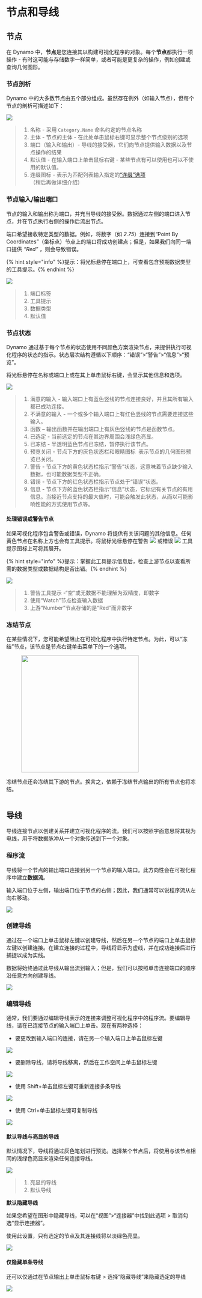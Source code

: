 # 节点和导线

## 节点

在 Dynamo 中，**节点**是您连接其以构建可视化程序的对象。每个**节点**都执行一项操作 - 有时这可能与存储数字一样简单，或者可能是更复杂的操作，例如创建或查询几何图形。

### 节点剖析

Dynamo 中的大多数节点由五个部分组成。虽然存在例外（如输入节点），但每个节点的剖析可描述如下：

![](images/nodesandwires-nodesanatomy.jpg)

> 1. 名称 - 采用 `Category.Name` 命名约定的节点名称
> 2. 主体 - 节点的主体 - 在此处单击鼠标右键可显示整个节点级别的选项
> 3. 端口（输入和输出）- 导线的接受器，它们向节点提供输入数据以及节点操作的结果
> 4. 默认值 - 在输入端口上单击鼠标右键 - 某些节点有可以使用也可以不使用的默认值。
> 5. 连缀图标 - 表示为匹配列表输入指定的[“连缀”选项](../5\_essential\_nodes\_and\_concepts/5-4\_designing-with-lists/1-whats-a-list.md#lacing)（稍后再做详细介绍）

### 节点输入/输出端口

节点的输入和输出称为端口，并充当导线的接受器。数据通过左侧的端口进入节点，并在节点执行右侧的操作后流出节点。

端口希望接收特定类型的数据。例如，将数字（如 _2.75_）连接到“Point By Coordinates”（坐标点）节点上的端口将成功创建点；但是，如果我们向同一端口提供 _“Red”_ ，则会导致错误。

{% hint style="info" %}提示：将光标悬停在端口上，可查看包含预期数据类型的工具提示。{% endhint %}

![](images/nodesandwires-nodesinputandtooltip.jpg)

> 1. 端口标签
> 2. 工具提示
> 3. 数据类型
> 4. 默认值

### 节点状态

Dynamo 通过基于每个节点的状态使用不同颜色方案渲染节点，来提供执行可视化程序的状态的指示。状态层次结构遵循以下顺序：“错误”>“警告”>“信息”>“预览”。

将光标悬停在名称或端口上或在其上单击鼠标右键，会显示其他信息和选项。

![](../.gitbook/assets/nodesandwires-nodestates.png)

> 1. 满意的输入 - 输入端口上有蓝色竖线的节点连接良好，并且其所有输入都已成功连接。
> 2. 不满意的输入 - 一个或多个输入端口上有红色竖线的节点需要连接这些输入。
> 3. 函数 – 输出函数并在输出端口上有灰色竖线的节点是函数节点。
> 4. 已选定 - 当前选定的节点在其边界周围会浅绿色亮显。
> 5. 已冻结 - 半透明蓝色节点已冻结，暂停执行该节点。
> 6. 预览关闭 - 节点下方的灰色状态栏和眼睛图标 <img src="images/nodesandwires-previewoff.jpg" alt="" data-size="line"> 表示节点的几何图形预览已关闭。
> 7. 警告 - 节点下方的黄色状态栏指示“警告”状态，这意味着节点缺少输入数据，也可能数据类型不正确。
> 8. 错误 - 节点下方的红色状态栏指示节点处于“错误”状态。
> 9. 信息 - 节点下方的蓝色状态栏指示“信息”状态，它标记有关节点的有用信息。当接近节点支持的最大值时，可能会触发此状态，从而以可能影响性能的方式使用节点等。

#### 处理错误或警告节点

如果可视化程序包含警告或错误，Dynamo 将提供有关该问题的其他信息。任何黄色节点在名称上方也会有工具提示。将鼠标光标悬停在警告 ![](images/nodesandwires-nodewarningicon.png) 或错误 ![](images/nodesandwires-nodeerroricon.png) 工具提示图标上可将其展开。

{% hint style="info" %}提示：掌握此工具提示信息后，检查上游节点以查看所需的数据类型或数据结构是否出错。{% endhint %}

![](images/nodesandwires-nodeswithwarningtooltip.jpg)

> 1. 警告工具提示 -“空”或无数据不能理解为双精度，即数字
> 2. 使用“Watch”节点检查输入数据
> 3. 上游“Number”节点存储的是“Red”而非数字

### 冻结节点

在某些情况下，您可能希望阻止在可视化程序中执行特定节点。为此，可以“冻结”节点，该节点是节点右键单击菜单下的一个选项。

<figure><img src="../.gitbook/assets/nodes-freezing.png" alt="" width="312"><figcaption></figcaption></figure>

冻结节点还会冻结其下游的节点。换言之，依赖于冻结节点输出的所有节点也将冻结。

<figure><img src="../.gitbook/assets/nodes-freezing-animated.gif" alt=""><figcaption></figcaption></figure>

## 导线

导线连接节点以创建关系并建立可视化程序的流。我们可以按照字面意思将其视为电线，用于将数据脉冲从一个对象传送到下一个对象。

### 程序流 <a href="#program-flow" id="program-flow"></a>

导线将一个节点的输出端口连接到另一个节点的输入端口。此方向性会在可视化程序中建立**数据流**。

输入端口位于左侧，输出端口位于节点的右侧；因此，我们通常可以说程序流从左向右移动。

![](images/nodesandwires-flowofdata.jpg)

### 创建导线 <a href="#creating-wires" id="creating-wires"></a>

通过在一个端口上单击鼠标左键以创建导线，然后在另一个节点的端口上单击鼠标左键以创建连接。在建立连接的过程中，导线将显示为虚线，并在成功连接后进行捕捉以成为实线。

数据将始终通过此导线从输出流到输入；但是，我们可以按照单击连接端口的顺序沿任意方向创建导线。

![](images/nodesandwires-creatingawire.gif)

### 编辑导线 <a href="#editing-wires" id="editing-wires"></a>

通常，我们要通过编辑导线表示的连接来调整可视化程序中的程序流。要编辑导线，请在已连接节点的输入端口上单击。现在有两种选择：

* 要更改到输入端口的连接，请在另一个输入端口上单击鼠标左键

![](<images/nodesandwires-editwirechangeport(1)(1) (1) (1).gif>)

* 要删除导线，请将导线移离，然后在工作空间上单击鼠标左键

![](images/nodesandwires-editwiresremove.gif)

* 使用 Shift+单击鼠标左键可重新连接多条导线

![](images/nodesandwires-editmultiports.gif)

* 使用 Ctrl+单击鼠标左键可复制导线

![](images/nodesandwires-duplicatewire.gif)

#### 默认导线与亮显的导线 <a href="#wire-previews" id="wire-previews"></a>

默认情况下，导线将通过灰色笔划进行预览。选择某个节点后，将使用与该节点相同的浅绿色亮显来渲染任何连接导线。

![](images/nodesandwires-defaultvshighlightedwires.jpg)

> 1. 亮显的导线
> 2. 默认导线

**默认隐藏导线**

如果您希望在图形中隐藏导线，可以在“视图”>“连接器”中找到此选项 > 取消勾选“显示连接器”。

使用此设置，只有选定的节点及其连接线将以淡绿色亮显。

![](images/nodesandwires-hidewiressetting\(1\).gif)

#### 仅隐藏单条导线

还可以仅通过在节点输出上单击鼠标右键 > 选择“隐藏导线”来隐藏选定的导线

![](images/nodesandwires-hideselectedwire.gif)
